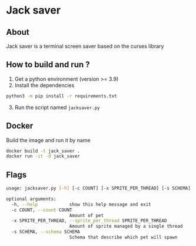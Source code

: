 # Jack saver

## About

Jack saver is a terminal screen saver based on the curses library

## How to build and run ?

1. Get a python environment (version >= 3.9)
2. Install the dependencies
```bash
python3 -m pip install -r requirements.txt
```
3. Run the script named `jacksaver.py`

## Docker

Build the image and run it by name

```bash
docker build -t jack_saver .
docker run -it -d jack_saver
```

## Flags

```bash
usage: jacksaver.py [-h] [-c COUNT] [-x SPRITE_PER_THREAD] [-s SCHEMA]

optional arguments:
  -h, --help            show this help message and exit
  -c COUNT, --count COUNT
                        Amount of pet
  -x SPRITE_PER_THREAD, --sprite_per_thread SPRITE_PER_THREAD
                        Amount of sprite managed by a single thread
  -s SCHEMA, --schema SCHEMA
                        Schema that describe which pet will spawn
```
